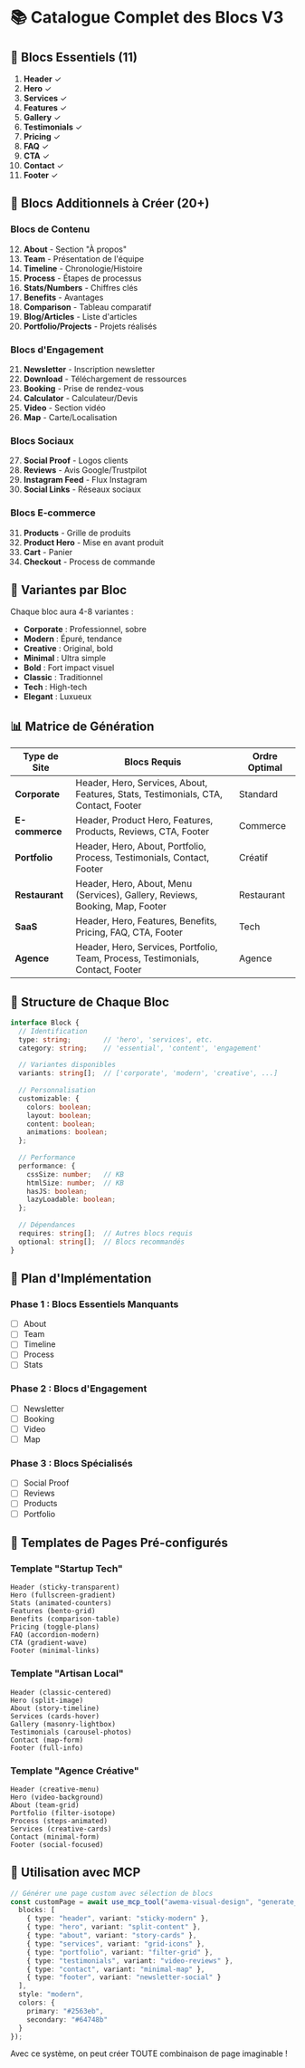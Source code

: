 # 📚 Catalogue Complet des Blocs V3

## 🎯 Blocs Essentiels (11)
1. **Header** ✓
2. **Hero** ✓
3. **Services** ✓
4. **Features** ✓
5. **Gallery** ✓
6. **Testimonials** ✓
7. **Pricing** ✓
8. **FAQ** ✓
9. **CTA** ✓
10. **Contact** ✓
11. **Footer** ✓

## 🚀 Blocs Additionnels à Créer (20+)

### Blocs de Contenu
12. **About** - Section "À propos"
13. **Team** - Présentation de l'équipe
14. **Timeline** - Chronologie/Histoire
15. **Process** - Étapes de processus
16. **Stats/Numbers** - Chiffres clés
17. **Benefits** - Avantages
18. **Comparison** - Tableau comparatif
19. **Blog/Articles** - Liste d'articles
20. **Portfolio/Projects** - Projets réalisés

### Blocs d'Engagement
21. **Newsletter** - Inscription newsletter
22. **Download** - Téléchargement de ressources
23. **Booking** - Prise de rendez-vous
24. **Calculator** - Calculateur/Devis
25. **Video** - Section vidéo
26. **Map** - Carte/Localisation

### Blocs Sociaux
27. **Social Proof** - Logos clients
28. **Reviews** - Avis Google/Trustpilot
29. **Instagram Feed** - Flux Instagram
30. **Social Links** - Réseaux sociaux

### Blocs E-commerce
31. **Products** - Grille de produits
32. **Product Hero** - Mise en avant produit
33. **Cart** - Panier
34. **Checkout** - Process de commande

## 🎨 Variantes par Bloc

Chaque bloc aura 4-8 variantes :
- **Corporate** : Professionnel, sobre
- **Modern** : Épuré, tendance
- **Creative** : Original, bold
- **Minimal** : Ultra simple
- **Bold** : Fort impact visuel
- **Classic** : Traditionnel
- **Tech** : High-tech
- **Elegant** : Luxueux

## 📊 Matrice de Génération

| Type de Site | Blocs Requis | Ordre Optimal |
|--------------|--------------|---------------|
| **Corporate** | Header, Hero, Services, About, Features, Stats, Testimonials, CTA, Contact, Footer | Standard |
| **E-commerce** | Header, Product Hero, Features, Products, Reviews, CTA, Footer | Commerce |
| **Portfolio** | Header, Hero, About, Portfolio, Process, Testimonials, Contact, Footer | Créatif |
| **Restaurant** | Header, Hero, About, Menu (Services), Gallery, Reviews, Booking, Map, Footer | Restaurant |
| **SaaS** | Header, Hero, Features, Benefits, Pricing, FAQ, CTA, Footer | Tech |
| **Agence** | Header, Hero, Services, Portfolio, Team, Process, Testimonials, Contact, Footer | Agence |

## 🔧 Structure de Chaque Bloc

```typescript
interface Block {
  // Identification
  type: string;        // 'hero', 'services', etc.
  category: string;    // 'essential', 'content', 'engagement'
  
  // Variantes disponibles
  variants: string[];  // ['corporate', 'modern', 'creative', ...]
  
  // Personnalisation
  customizable: {
    colors: boolean;
    layout: boolean;
    content: boolean;
    animations: boolean;
  };
  
  // Performance
  performance: {
    cssSize: number;   // KB
    htmlSize: number;  // KB
    hasJS: boolean;
    lazyLoadable: boolean;
  };
  
  // Dépendances
  requires: string[];  // Autres blocs requis
  optional: string[];  // Blocs recommandés
}
```

## 🚀 Plan d'Implémentation

### Phase 1 : Blocs Essentiels Manquants
- [ ] About
- [ ] Team
- [ ] Timeline
- [ ] Process
- [ ] Stats

### Phase 2 : Blocs d'Engagement
- [ ] Newsletter
- [ ] Booking
- [ ] Video
- [ ] Map

### Phase 3 : Blocs Spécialisés
- [ ] Social Proof
- [ ] Reviews
- [ ] Products
- [ ] Portfolio

## 📐 Templates de Pages Pré-configurés

### Template "Startup Tech"
```
Header (sticky-transparent)
Hero (fullscreen-gradient)
Stats (animated-counters)
Features (bento-grid)
Benefits (comparison-table)
Pricing (toggle-plans)
FAQ (accordion-modern)
CTA (gradient-wave)
Footer (minimal-links)
```

### Template "Artisan Local"
```
Header (classic-centered)
Hero (split-image)
About (story-timeline)
Services (cards-hover)
Gallery (masonry-lightbox)
Testimonials (carousel-photos)
Contact (map-form)
Footer (full-info)
```

### Template "Agence Créative"
```
Header (creative-menu)
Hero (video-background)
About (team-grid)
Portfolio (filter-isotope)
Process (steps-animated)
Services (creative-cards)
Contact (minimal-form)
Footer (social-focused)
```

## 🎯 Utilisation avec MCP

```typescript
// Générer une page custom avec sélection de blocs
const customPage = await use_mcp_tool("awema-visual-design", "generate_custom_page", {
  blocks: [
    { type: "header", variant: "sticky-modern" },
    { type: "hero", variant: "split-content" },
    { type: "about", variant: "story-cards" },
    { type: "services", variant: "grid-icons" },
    { type: "portfolio", variant: "filter-grid" },
    { type: "testimonials", variant: "video-reviews" },
    { type: "contact", variant: "minimal-map" },
    { type: "footer", variant: "newsletter-social" }
  ],
  style: "modern",
  colors: {
    primary: "#2563eb",
    secondary: "#64748b"
  }
});
```

Avec ce système, on peut créer TOUTE combinaison de page imaginable !